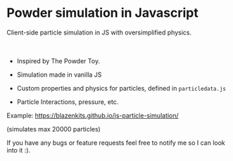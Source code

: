 # Powder simulation in Javascript

Client-side particle simulation in JS with oversimplified physics.
<br/>
<br/>
<br/>
- Inspired by The Powder Toy.

- Simulation made in vanilla JS

- Custom properties and physics for particles, defined in `particledata.js`

- Particle Interactions, pressure, etc.

Example: https://blazenkits.github.io/js-particle-simulation/

(simulates max 20000 particles)

If you have any bugs or feature requests feel free to notify me so I can look into it :).
